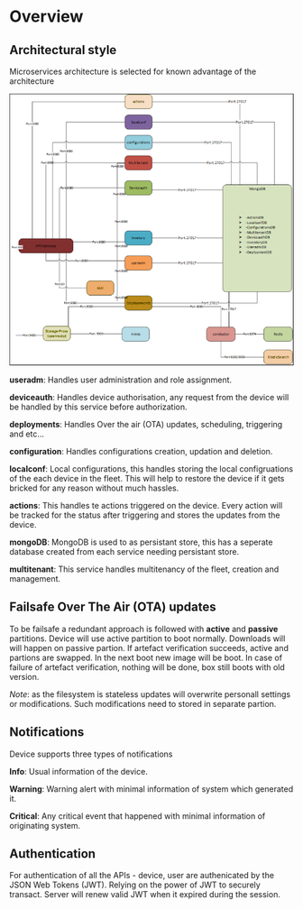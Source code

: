 # Overview
## Architectural style

 Microservices architecture is selected for known advantage of the architecture 
 
  ![Banner](https://raw.githubusercontent.com/arpsch/openapi3.0/master/docs/microservice_architecture.PNG)
  
  **useradm**: Handles user administration and role assignment.
  
  **deviceauth**: Handles device authorisation, any request from the device will be handled by this service before authorization.

  **deployments**: Handles Over the air (OTA) updates, scheduling, triggering and etc...

  **configuration**: Handles configurations creation, updation and deletion.

  **localconf**: Local configurations, this handles storing the local configruations of the each device in the fleet. This will help to restore the device if it gets bricked for any reason without much hassles.

  **actions**: This handles te actions triggered on the device. Every action will be tracked for the status after triggering and stores the updates from the device.

  **mongoDB**: MongoDB is used to as persistant store, this has a seperate database created from each service needing persistant store.

  **multitenant**: This service handles multitenancy of the fleet, creation and management.

## Failsafe Over The Air (OTA) updates
To be failsafe a redundant approach is followed with **active** and **passive** partitions. Device will use active partition to boot normally. Downloads will will happen on passive partion. If artefact verification succeeds, active and partions are swapped. In the next boot new image will be boot. In case of failure of artefact verification, nothing will be done, box still boots with old version.

*Note*: as the filesystem is stateless updates will overwrite personall settings or modifications. Such modifications need to stored in separate partion.

## Notifications
Device supports three types of notifications

**Info**: Usual information of the device.

**Warning**: Warning alert with minimal information of system which generated it.

**Critical**: Any critical event that happened with minimal information of originating system.

## Authentication
For authentication of all the APIs - device, user are authenicated by the JSON Web Tokens (JWT). Relying on the power of JWT to securely transact. Server will renew valid JWT when it expired during the session.
